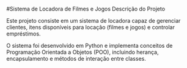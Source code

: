 #Sistema de Locadora de Filmes e Jogos
Descrição do Projeto

Este projeto consiste em um sistema de locadora capaz de gerenciar clientes, itens disponíveis para locação (filmes e jogos) e controlar empréstimos.

O sistema foi desenvolvido em Python e implementa conceitos de Programação Orientada a Objetos (POO), incluindo herança, encapsulamento e métodos de interação entre classes.
